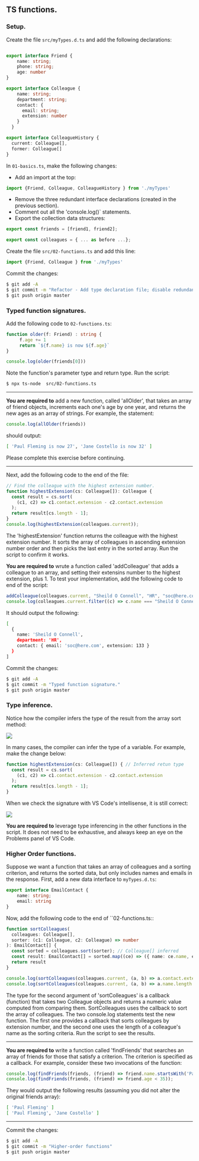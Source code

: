 ## TS functions.

### Setup.
Create the file `src/myTypes.d.ts` and add the following declarations:
~~~ts

export interface Friend {
    name: string;
    phone: string;
    age: number
}

export interface Colleague {
    name: string;
    department: string;
    contact: {
      email: string;
      extension: number
    } 
  }

export interface ColleagueHistory {
  current: Colleague[],
  former: Colleague[]
}
~~~
In `01-basics.ts`, make the following changes: 
+ Add an import at the top:
~~~ts
import {Friend, Colleague, ColleagueHistory } from './myTypes'
~~~
+ Remove the three redundant interface declarations (created in the previous section).
+ Comment out all the 'console.log()` statements.
+ Export the collection data structures:
~~~ts
export const friends = [friend1, friend2];

export const colleagues = { ... as before ...};
~~~

Create the file `src/02-functions.ts` and add this line:
~~~ts
import {Friend, Colleague } from './myTypes'
~~~

Commit the changes:
~~~bash
$ git add -A
$ git commit -m "Refactor - Add type declaration file; disable redundant console logs."
$ git push origin master
~~~
### Typed function signatures.

Add the following code to `02-functions.ts`:
~~~ts
function older(f: Friend) : string {
     f.age += 1
     return `${f.name} is now ${f.age}` 
}

console.log(older(friends[0]))
~~~
Note the function's parameter type and return type. Run the script:
~~~bash
$ npx ts-node  src/02-functions.ts 
~~~

-----------------

__You are required to__ add a new function, called 'allOlder', that takes an array of friend objects, increments each one's age by one year, and returns the new ages as an array of strings. For example, the statement:
~~~ts
console.log(allOlder(friends))
~~~
should output:
~~~bash
[ 'Paul Fleming is now 27', 'Jane Costello is now 32' ]
~~~
Please complete this exercise before continuing.

--------------------

Next, add the following code to the end of the file:
~~~ts
// Find the colleague with the highest extension number.
function highestExtension(cs: Colleague[]): Colleague {
  const result = cs.sort(
    (c1, c2) => c1.contact.extension - c2.contact.extension
  );
  return result[cs.length - 1];
}
console.log(highestExtension(colleagues.current));
~~~
The 'highestExtension' function returns the colleague with the highest extension number. It sorts the array of colleagues in ascending extension number order and then picks the last entry in the sorted array. Run the script to confirm it works.

__You are required to__ wrute a function called 'addColleague' that adds a colleague to an array, and setting their extensins number to the highest extension, plus 1. To test your implementation, add the following code to end of the script:
~~~ts
addColleague(colleagues.current, "Sheild O Connell", "HR", "soc@here.com");
console.log(colleagues.current.filter((c) => c.name === "Sheild O Connell"));
~~~
It should output the following:
~~~bash
[
  {
    name: 'Sheild O Connell',
    department: 'HR',
    contact: { email: 'soc@here.com', extension: 133 }
  }
]
~~~

Commit the changes:
~~~bash
$ git add -A
$ git commit -m "Typed function signature."
$ git push origin master
~~~

### Type inference.

Notice how the compiler infers the type of the result from the array sort method:

![][infer] 

In many cases, the compiler can infer the type of a variable. For example, make the change below:
~~~ts
function highestExtension(cs: Colleague[]) { // Inferred retun type
  const result = cs.sort(
    (c1, c2) => c1.contact.extension - c2.contact.extension
  );
  return result[cs.length - 1];
}
~~~

When we check the signature with VS Code's intellisense, it is still correct:

![][infer2] 

__You are required to__ leverage type inferencing in the other functions in the script. It does not need to be exhaustive, and always keep an eye on the Problems panel of VS Code.


### Higher Order functions.

Suppose we want a function that takes an array of colleagues and a sorting criterion, and returns the sorted data, but only includes names and emails in the  response. First, add a new data interface to `myTypes.d.ts`:
~~~ts
export interface EmailContact {
    name: string;
    email: string
}
~~~
Now, add the following code to the end of ``02-functions.ts::
~~~ts
function sortColleagues(
  colleagues: Colleague[],
  sorter: (c1: Colleague, c2: Colleague) => number
): EmailContact[] {
  const sorted = colleagues.sort(sorter); // Colleague[] inferred
  const result: EmailContact[] = sorted.map((ce) => ({ name: ce.name, email: ce.contact.email }));
  return result 
}

console.log(sortColleagues(colleagues.current, (a, b) => a.contact.extension - b.contact.extension));
console.log(sortColleagues(colleagues.current, (a, b) => a.name.length - b.name.length));
~~~
The type for the second argument of 'sortColleagues' is a callback (function) that takes two Colleague objects and returns a numeric value computed from comparing them. SortColleagues uses the callback to sort the array of colleagues. The two console.log statements test the new function. The first one provides a callback that sorts colleagues by extension number, and the second one uses the length of a colleague's name as the sorting criteria. Run the script to see the results.

----------------------

__You are required to__ write a function called 'findFriends' that searches an array of friends for those that satisfy a criterion. The criterion is specified as a callback. For example, consider these two invocations of the function:
~~~ts
console.log(findFriends(friends, (friend) => friend.name.startsWith('Pa')));
console.log(findFriends(friends, (friend) => friend.age < 35));
~~~
They would output the following results (assuming you did not alter the original friends array):
~~~bash
[ 'Paul Fleming' ]
[ 'Paul Fleming', 'Jane Costello' ]
~~~

--------------------------

Commit the changes:
~~~bash
$ git add -A
$ git commit -m "Higher-order functions"
$ git push origin master
~~~

[infer]: ./img/infer.png
[infer2]: ./img/infer2.png
